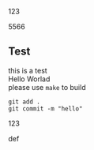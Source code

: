 
123

5566

## Test
this is a test   <br>
Hello Worlad <br>
please use ``make`` to build <br>

```
git add .
git commit -m "hello"
```
123


def
